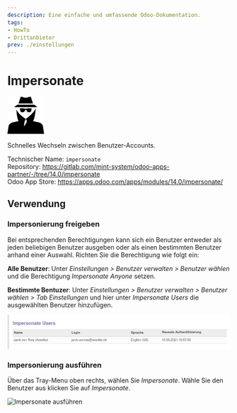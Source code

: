```yaml
---
description: Eine einfache und umfassende Odoo-Dokumentation.
tags:
- HowTo
- Drittanbieter
prev: ./einstellungen
---
```

# Impersonate
![](assets/icon_odoo_impersonate.png)

Schnelles Wechseln zwischen Benutzer-Accounts.

Technischer Name: `impersonate`\
Repository: <https://gitlab.com/mint-system/odoo-apps-partner/-/tree/14.0/impersonate>\
Odoo App Store: <https://apps.odoo.com/apps/modules/14.0/impersonate/>

## Verwendung

### Impersonierung freigeben

Bei entsprechenden Berechtigungen kann sich ein Benutzer entweder als jeden beliebigen Benutzer ausgeben oder als einen bestimmten Benutzer anhand einer Auswahl. Richten Sie die Berechtigung wie folgt ein:

**Alle Benutzer**: Unter *Einstellungen > Benutzer verwalten > Benutzer wählen* und die Berechtigung *Impersonate Anyone* setzen.

**Bestimmte Bentuzer**: Unter *Einstellungen > Benutzer verwalten > Benutzer wählen > Tab Einstellungen* und hier unter *Impersonate Users* die ausgewählten Benutzer hinzufügen.

![](assets/Impersonate%20Einstellungen.png)

### Impersonierung ausführen

Über das Tray-Menu oben rechts, wählen Sie *Impersonate*. Wähle Sie den Benutzer aus klicken Sie auf *Impersonate*.

![Impersonate ausführen](assets/Impersonate%20Ausführen.gif)

